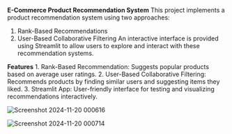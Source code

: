 __E-Commerce Product Recommendation System__
This project implements a product recommendation system using two approaches:

   1. Rank-Based Recommendations
   2. User-Based Collaborative Filtering
An interactive interface is provided using Streamlit to allow users to explore and interact with these recommendation systems.


**Features**
    1. Rank-Based Recommendation: Suggests popular products based on average user ratings.
    2. User-Based Collaborative Filtering: Recommends products by finding similar users and suggesting items they liked.
    3. Streamlit App: User-friendly interface for testing and visualizing recommendations interactively.



    
![Screenshot 2024-11-20 000616](https://github.com/user-attachments/assets/9d8262c6-2be1-4e64-9258-2ef03805879b)




![Screenshot 2024-11-20 000714](https://github.com/user-attachments/assets/6559cfb3-53b9-4515-bde7-2a8f3b40ad1d)

